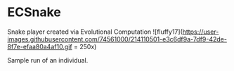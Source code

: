# ECSnake
Snake player created via Evolutional Computation
![fluffy17](https://user-images.githubusercontent.com/74561000/214110501-e3c6df9a-7df9-42de-8f7e-efaa80a4af10.gif = 250x)

Sample run of an individual.
